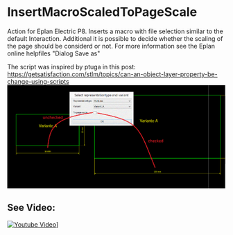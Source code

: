 ﻿InsertMacroScaledToPageScale
============================
Action for Eplan Electric P8. Inserts a macro with file selection 
similar to the default Interaction. Additional it is possible to 
decide whether the scaling of the page should be considerd or not.
For more information see the Eplan online helpfiles "Dialog Save as"

The script was inspired by ptuga in this post:
https://getsatisfaction.com/stlm/topics/can-an-object-layer-property-be-change-using-scripts
![My image](scale.gif)

See Video:
----------
[![Youtube Video](http://img.youtube.com/vi/FgK0IhvBRno/0.jpg)](http://www.youtube.com/watch?v=FgK0IhvBRno)]
